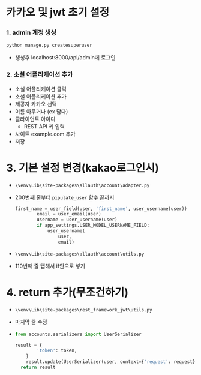 # 카카오 및 jwt 초기 설정

### 1. admin 계정 생성

```bash
python manage.py createsuperuser
```

* 생성후 localhost:8000/api/admin에 로그인

### 2. 소셜 어플리케이션 추가

* 소설 어플리케이션 클릭
* 소셜 어플리케이션 추가 
* 제공자 카카오 선택 
* 이름 아무거나 (ex 담다)
* 클라이언트 아이디
  *  REST API 키 입력
* 사이트 example.com 추가
* 저장

# 3. 기본 설정 변경(kakao로그인시)

* `\venv\Lib\site-packages\allauth\account\adapter.py `

* 200번째 줄부터 `pipulate_user` 함수 끝까지

  ```python
  first_name = user_field(user, 'first_name', user_username(user))
          email = user_email(user)
          username = user_username(user)
          if app_settings.USER_MODEL_USERNAME_FIELD:
              user_username(
                  user,
                  email)
  ```

* `\venv\Lib\site-packages\allauth\account\utils.py`

* 110번째 줄 탭해서 if안으로 넣기

# 4. return 추가(무조건하기)

* `\venv\Lib\site-packages\rest_framework_jwt\utils.py`

* 마지막 줄 수정

* ```python
  from accounts.serializers import UserSerializer
  
  result = {
          'token': token,
      }
      result.update(UserSerializer(user, context={'request': request}).data)
    return result
  ```
  
  